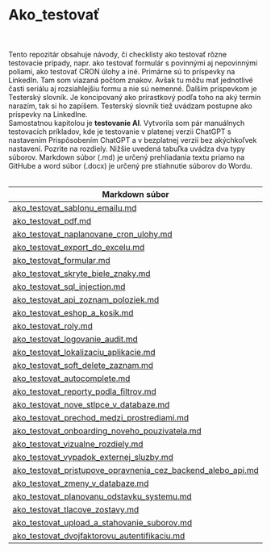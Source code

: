 # Ako_testovať<br><br>

Tento repozitár obsahuje návody, či checklisty ako testovať rôzne testovacie prípady, napr. ako testovať formulár s povinnými aj nepovinnými poliami, ako testovať CRON úlohy a iné. Primárne sú to príspevky na LinkedIn. Tam som viazaná počtom znakov. Avšak tu môžu mať jednotlivé časti seriálu aj rozsiahlejšiu formu a nie sú nemenné. Ďalším príspevkom je Testerský slovník. Je koncipovaný ako prírastkový podľa toho na aký termín narazím, tak si ho zapíšem. Testerský slovník tiež uvádzam postupne ako príspevky na LinkedIne. <br>
Samostatnou kapitolou je **testovanie AI**. Vytvorila som pár manuálnych testovacích príkladov, kde je testovanie v platenej verzii ChatGPT s nastavením Prispôsobením ChatGPT a v bezplatnej verzii bez akýchkoľvek nastavení. Pozrite na rozdiely. 
Nižšie uvedená tabuľka uvádza dva typy súborov. Markdown súbor (.md) je určený prehliadania textu priamo na GitHube a word súbor (.docx) je určený pre stiahnutie súborov do Wordu. <br><br>

| Markdown súbor | Word súbor na stiahnutie |
| --- | --- |
| [ako_testovat_sablonu_emailu.md](Ako_testovat_checklisty\ako_testovat_sablonu_emailu.md) | [Ako_testovat_sablonu_emailu.docx](Ako_testovat_checklisty\Na_stiahnutie_docx_subory\Ako_testovat_sablonu_emailu.docx) |
| [ako_testovat_pdf.md](Ako_testovat_checklisty\ako_testovat_pdf.md) | [Ako_testovat_pdf.docx](Ako_testovat_checklisty\Na_stiahnutie_docx_subory\Ako_testovat_pdf.docx) |
| [ako_testovat_naplanovane_cron_ulohy.md](Ako_testovat_checklisty\ako_testovat_naplanovane_cron_ulohy.md) | [Ako_testovat_naplanovane_cron_ulohy.docx](Ako_testovat_checklisty\Na_stiahnutie_docx_subory\Ako_testovat_naplanovane_cron_ulohy.docx) |
| [ako_testovat_export_do_excelu.md](Ako_testovat_checklisty\ako_testovat_export_do_excelu.md) | [Ako_testovat_export_do_excelu.docx](Ako_testovat_checklisty\Na_stiahnutie_docx_subory\Ako_testovat_export_do_excelu.docx) |
| [ako_testovat_formular.md](Ako_testovat_checklisty\ako_testovat_formular.md) | [Ako_testovat_formular.docx](Ako_testovat_checklisty\Na_stiahnutie_docx_subory\Ako_testovat_formular.docx) |
| [ako_testovat_skryte_biele_znaky.md](Ako_testovat_checklisty\ako_testovat_skryte_biele_znaky.md) | [Ako_testovat_skryte_biele_znaky.docx](Ako_testovat_checklisty\Na_stiahnutie_docx_subory\Ako_testovat_skryte_biele_znaky.docx) |
| [ako_testovat_sql_injection.md](Ako_testovat_checklisty\ako_testovat_sql_injection.md)| [Ako_testovat_sql_injection.docx](Ako_testovat_checklisty\Na_stiahnutie_docx_subory\Ako_testovat_sql_injection.docx) |
| [ako_testovat_api_zoznam_poloziek.md](Ako_testovat_checklisty\ako_testovat_api_zoznam_poloziek.md)| [Ako_testovat_api_zoznam_poloziek.docx](Ako_testovat_checklisty\Na_stiahnutie_docx_subory\Ako_testovať_api_zoznam_poloziek.docx) |
| [ako_testovat_eshop_a_kosik.md](Ako_testovat_checklisty\ako_testovat_eshop_a_kosik.md)| [Ako_testovat_eshop_a_kosik.docx](Ako_testovat_checklisty\Na_stiahnutie_docx_subory\Ako_testovat_eshop_a_kosik.docx) |
| [ako_testovat_roly.md](Ako_testovat_checklisty\ako_testovat_roly.md)| [Ako_testovat_roly.docx](Ako_testovat_checklisty\Na_stiahnutie_docx_subory\Ako_testovat_roly.docx) |
| [ako_testovat_logovanie_audit.md](Ako_testovat_checklisty\ako_testovat_logovanie_audit.md)| [Ako_testovat_logovanie_audit.docx](Ako_testovat_checklisty\Na_stiahnutie_docx_subory\Ako_testovat_logovanie_audit.docx) |
| [ako_testovat_lokalizaciu_aplikacie.md](Ako_testovat_checklisty\ako_testovat_lokalizaciu_aplikacie.md) | [Ako_testovat_lokalizaciu_aplikacie.docx](Ako_testovat_checklisty\Na_stiahnutie_docx_subory\Ako_testovat_lokalizaciu_aplikacie.docx) |
| [ako_testovat_soft_delete_zaznam.md](Ako_testovat_checklisty\ako_testovat_soft_delete_zaznam.md)| [Ako_testovat_soft_delete_zaznam.docx](Ako_testovat_checklisty\Na_stiahnutie_docx_subory\Ako_testovat_soft_delete_zaznam.docx)|
| [ako_testovat_autocomplete.md](Ako_testovat_checklisty\ako_testovat_autocomplete.md)| [Ako_testovat_autocomplete.docx](Ako_testovat_checklisty\Na_stiahnutie_docx_subory\Ako_testovat_autocomplete.docx)|
| [ako_testovat_reporty_podla_filtrov.md](Ako_testovat_checklisty\ako_testovat_reporty_podla_filtrov.md)| [Ako_testovat_reporty_podla_filtrov.docx](Ako_testovat_checklisty\Na_stiahnutie_docx_subory\Ako_testovat_reporty_podla_filtrov.docx)|
| [ako_testovat_nove_stlpce_v_databaze.md](Ako_testovat_checklisty\ako_testovat_nove_stlpce_v_databaze.md)| [Ako_testovat_nove_stlpce_v_databaze.docx](Ako_testovat_checklisty\Na_stiahnutie_docx_subory\Ako_testovat_nove_stlpce_v_databaze.docx)|
| [ako_testovat_prechod_medzi_prostrediami.md](Ako_testovat_checklisty\ako_testovat_prechod_medzi_prostrediami.md)| [Ako_testovat_medzi_prostrediami.docx](Ako_testovat_checklisty\Na_stiahnutie_docx_subory\Ako_testovat_prechod_medzi_prostrediami.docx)|
| [ako_testovat_onboarding_noveho_pouzivatela.md](Ako_testovat_checklisty\ako_testovat_onboarding_noveho_pouzivatela.md)| [Ako_testovat_onboarding_noveho_pouzivatela.docx](Ako_testovat_checklisty\Na_stiahnutie_docx_subory\Ako_testovat_onboarding_noveho_pouzivatela.docx)|
| [ako_testovat_vizualne_rozdiely.md](Ako_testovat_checklisty\ako_testovat_vizualne_rozdiely.md)| [Ako_testovat_vizualne_rozdiely.docx](Ako_testovat_checklisty\Na_stiahnutie_docx_subory\Ako_testovat_vizualne_rozdiely.docx)|
| [ako_testovat_vypadok_externej_sluzby.md](Ako_testovat_checklisty\ako_testovat_vypadok_externej_sluzby.md)| [Ako_testovat_vypadok_externej_sluzby.docx](Ako_testovat_checklisty\Na_stiahnutie_docx_subory\Ako_testovat_vypadok_externej_sluzby.docx)|
| [ako_testovat_pristupove_opravnenia_cez_backend_alebo_api.md](Ako_testovat_checklisty\ako_testovat_pristupove_opravnenia_cez_backend_alebo_api.md)| [Ako_testovat_pristupove_opravnenia_cez_backend_alebo_api.docx](Ako_testovat_checklisty\Na_stiahnutie_docx_subory\Ako_testovat_pristupove_opravnenia_cez_backend_alebo_api.docx)|
| [ako_testovat_zmeny_v_databaze.md](Ako_testovat_checklisty\ako_testovat_zmeny_v_databaze.md)| [Ako_testovat_zmeny_v_databaze.docx](Ako_testovat_checklisty\Na_stiahnutie_docx_subory\Ako_testovat_zmeny_v_databaze.docx)|
| [ako_testovat_planovanu_odstavku_systemu.md](Ako_testovat_checklisty\ako_testovat_planovanu_odstavku_systemu.md)| [Ako_testovat_planovanu_odstavku_systemu.docx](Ako_testovat_checklisty\Na_stiahnutie_docx_subory\Ako_testovat_planovanu_odstavku_systemu.docx)|
| [ako_testovat_tlacove_zostavy.md](Ako_testovat_checklisty\ako_testovat_tlacove_zostavy.md)| [Ako_testovat_tlacove_zostavy.docx](Ako_testovat_checklisty\Na_stiahnutie_docx_subory\Ako_testovat_tlacove_zostavy.docx)|
| [ako_testovat_upload_a_stahovanie_suborov.md](Ako_testovat_checklisty\ako_testovat_upload_a_stahovanie_suborov.md)| [Ako_testovat_upload_a_stahovanie_suborov.docx](Ako_testovat_checklisty\Na_stiahnutie_docx_subory\Ako_testovat_upload_a_stahovanie_suborov.docx)|
| [ako_testovat_dvojfaktorovu_autentifikaciu.md](Ako_testovat_checklisty\ako_testovat_dvojfaktorovu_autentifikaciu.md)| [Ako_testovat_dvojfaktorovu_autentifikaciu.docx](Ako_testovat_checklisty\Na_stiahnutie_docx_subory\Ako_testovat_dvojfaktorovu_autentifikaciu.docx)|